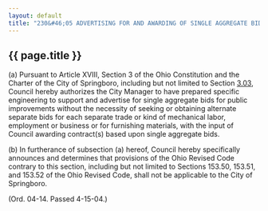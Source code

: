 ---
layout: default 
title: "230&#46;05 ADVERTISING FOR AND AWARDING OF SINGLE AGGREGATE BIDS FOR PUBLIC IMPROVEMENTS&#46;"---

{{ page.title }}
----------------

​(a) Pursuant to Article XVIII, Section 3 of the Ohio Constitution and
the Charter of the City of Springboro, including but not limited to
Section [3.03](13291520.html), Council hereby authorizes the City
Manager to have prepared specific engineering to support and advertise
for single aggregate bids for public improvements without the necessity
of seeking or obtaining alternate separate bids for each separate trade
or kind of mechanical labor, employment or business or for furnishing
materials, with the input of Council awarding contract(s) based upon
single aggregate bids.

​(b) In furtherance of subsection (a) hereof, Council hereby
specifically announces and determines that provisions of the Ohio
Revised Code contrary to this section, including but not limited to
Sections 153.50, 153.51, and 153.52 of the Ohio Revised Code, shall not
be applicable to the City of Springboro.

(Ord. 04-14. Passed 4-15-04.)
